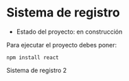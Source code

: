 <h1>Sistema de registro</h1>

- Estado del proyecto: en construcción

Para ejecutar el proyecto debes poner:

  ```npm install react```

  Sistema de registro 2

